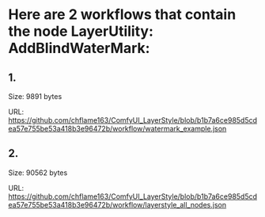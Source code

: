 # Here are 2 workflows that contain the node LayerUtility: AddBlindWaterMark:

## 1. 

Size: 9891 bytes

URL: https://github.com/chflame163/ComfyUI_LayerStyle/blob/b1b7a6ce985d5cdea57e755be53a418b3e96472b/workflow/watermark_example.json

## 2. 

Size: 90562 bytes

URL: https://github.com/chflame163/ComfyUI_LayerStyle/blob/b1b7a6ce985d5cdea57e755be53a418b3e96472b/workflow/layerstyle_all_nodes.json

